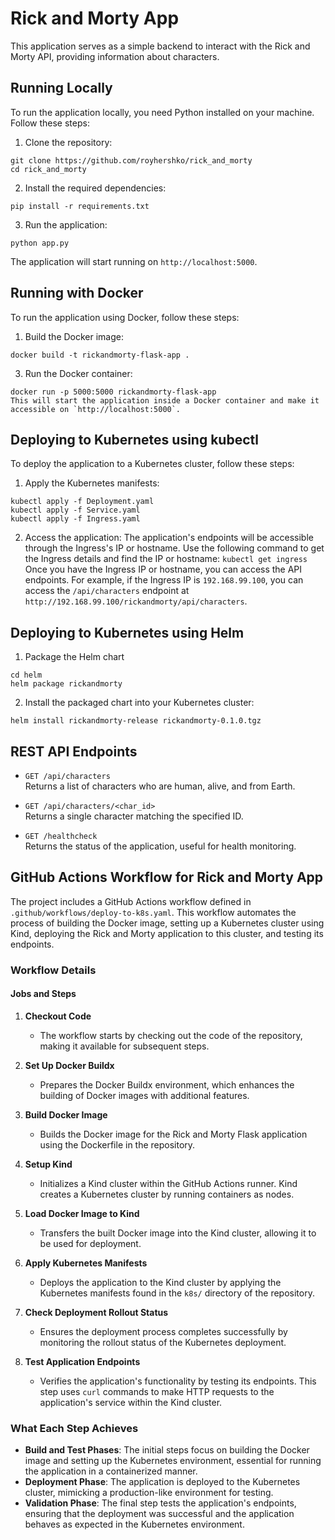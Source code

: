 # Rick and Morty App

This application serves as a simple backend to interact with the Rick and Morty API, providing information about characters.

## Running Locally

To run the application locally, you need Python installed on your machine. Follow these steps:

1. Clone the repository:
```
git clone https://github.com/royhershko/rick_and_morty
cd rick_and_morty
```
2. Install the required dependencies:
```
pip install -r requirements.txt
```
3. Run the application:
```
python app.py
```
The application will start running on `http://localhost:5000`.

## Running with Docker

To run the application using Docker, follow these steps:

1. Build the Docker image:
```
docker build -t rickandmorty-flask-app .
```
3. Run the Docker container:
```
docker run -p 5000:5000 rickandmorty-flask-app
This will start the application inside a Docker container and make it accessible on `http://localhost:5000`.
```

## Deploying to Kubernetes using kubectl

To deploy the application to a Kubernetes cluster, follow these steps:

1. Apply the Kubernetes manifests:
```
kubectl apply -f Deployment.yaml
kubectl apply -f Service.yaml
kubectl apply -f Ingress.yaml
```

2. Access the application:
The application's endpoints will be accessible through the Ingress's IP or hostname. Use the following command to get the Ingress details and find the IP or hostname: `kubectl get ingress`
Once you have the Ingress IP or hostname, you can access the API endpoints. For example, if the Ingress IP is `192.168.99.100`, you can access the `/api/characters` endpoint at `http://192.168.99.100/rickandmorty/api/characters`.

## Deploying to Kubernetes using Helm

1. Package the Helm chart
```
cd helm
helm package rickandmorty
```

2. Install the packaged chart into your Kubernetes cluster:
```
helm install rickandmorty-release rickandmorty-0.1.0.tgz
```

## REST API Endpoints

- `GET /api/characters`  
  Returns a list of characters who are human, alive, and from Earth.

- `GET /api/characters/<char_id>`  
  Returns a single character matching the specified ID.

- `GET /healthcheck`  
  Returns the status of the application, useful for health monitoring.


## GitHub Actions Workflow for Rick and Morty App

The project includes a GitHub Actions workflow defined in `.github/workflows/deploy-to-k8s.yaml`. This workflow automates the process of building the Docker image, setting up a Kubernetes cluster using Kind, deploying the Rick and Morty application to this cluster, and testing its endpoints.

### Workflow Details

#### Jobs and Steps

1. **Checkout Code**
   - The workflow starts by checking out the code of the repository, making it available for subsequent steps.
2. **Set Up Docker Buildx**
   - Prepares the Docker Buildx environment, which enhances the building of Docker images with additional features.
3. **Build Docker Image**
   - Builds the Docker image for the Rick and Morty Flask application using the Dockerfile in the repository.
4. **Setup Kind**
   - Initializes a Kind cluster within the GitHub Actions runner. Kind creates a Kubernetes cluster by running containers as nodes.
5. **Load Docker Image to Kind**
   - Transfers the built Docker image into the Kind cluster, allowing it to be used for deployment.
6. **Apply Kubernetes Manifests**
   - Deploys the application to the Kind cluster by applying the Kubernetes manifests found in the `k8s/` directory of the repository.
7. **Check Deployment Rollout Status**
   - Ensures the deployment process completes successfully by monitoring the rollout status of the Kubernetes deployment.

8. **Test Application Endpoints**
   - Verifies the application's functionality by testing its endpoints. This step uses `curl` commands to make HTTP requests to the application's service within the Kind cluster.

### What Each Step Achieves

- **Build and Test Phases**: The initial steps focus on building the Docker image and setting up the Kubernetes environment, essential for running the application in a containerized manner.
- **Deployment Phase**: The application is deployed to the Kubernetes cluster, mimicking a production-like environment for testing.
- **Validation Phase**: The final step tests the application's endpoints, ensuring that the deployment was successful and the application behaves as expected in the Kubernetes environment.
